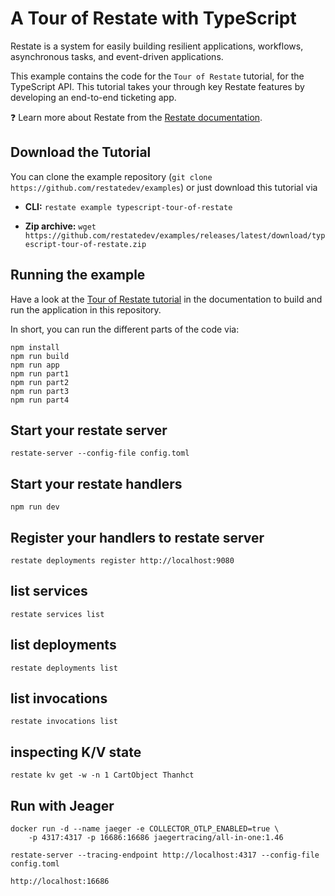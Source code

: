 # A Tour of Restate with TypeScript

Restate is a system for easily building resilient applications, workflows, asynchronous tasks,
and event-driven applications.

This example contains the code for the `Tour of Restate` tutorial, for the TypeScript API.
This tutorial takes your through key Restate features by developing an end-to-end ticketing app.

❓ Learn more about Restate from the [Restate documentation](https://docs.restate.dev).

## Download the Tutorial

You can clone the example repository (`git clone https://github.com/restatedev/examples`) or just download this tutorial via

- **CLI:** `restate example typescript-tour-of-restate`

- **Zip archive:** `wget https://github.com/restatedev/examples/releases/latest/download/typescript-tour-of-restate.zip`

## Running the example

Have a look at the [Tour of Restate tutorial](https://docs.restate.dev/get_started/tour) in the documentation to build and run the application in this repository.

In short, you can run the different parts of the code via:

```
npm install
npm run build
npm run app
npm run part1
npm run part2
npm run part3
npm run part4 
```

## Start your restate server

```
restate-server --config-file config.toml
```

## Start your restate handlers

```
npm run dev
```

## Register your handlers to restate server

```
restate deployments register http://localhost:9080
```

## list services

```
restate services list
```

## list deployments

```
restate deployments list
```

## list invocations

```
restate invocations list
```

## inspecting K/V state

```
restate kv get -w -n 1 CartObject Thanhct
```

## Run with Jeager

```
docker run -d --name jaeger -e COLLECTOR_OTLP_ENABLED=true \
    -p 4317:4317 -p 16686:16686 jaegertracing/all-in-one:1.46

restate-server --tracing-endpoint http://localhost:4317 --config-file config.toml

http://localhost:16686
```

